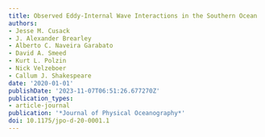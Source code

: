 ```yaml
---
title: Observed Eddy-Internal Wave Interactions in the Southern Ocean
authors:
- Jesse M. Cusack
- J. Alexander Brearley
- Alberto C. Naveira Garabato
- David A. Smeed
- Kurt L. Polzin
- Nick Velzeboer
- Callum J. Shakespeare
date: '2020-01-01'
publishDate: '2023-11-07T06:51:26.677270Z'
publication_types:
- article-journal
publication: '*Journal of Physical Oceanography*'
doi: 10.1175/jpo-d-20-0001.1
---
```

